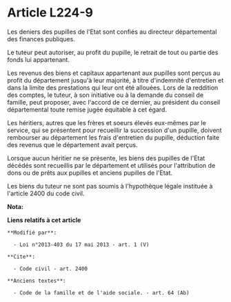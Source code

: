 # Article L224-9

Les deniers des pupilles de l'Etat sont confiés au directeur départemental des finances publiques. 

Le tuteur peut autoriser, au profit du pupille, le retrait de tout ou partie des fonds lui appartenant. 

Les revenus des biens et capitaux appartenant aux pupilles sont perçus au profit du département jusqu'à leur majorité, à
titre d'indemnité d'entretien et dans la limite des prestations qui leur ont été allouées. Lors de la reddition des comptes,
le tuteur, à son initiative ou à la demande du conseil de famille, peut proposer, avec l'accord de ce dernier, au président
du conseil départemental toute remise jugée équitable à cet égard. 

Les héritiers, autres que les frères et soeurs élevés eux-mêmes par le service, qui se présentent pour recueillir la
succession d'un pupille, doivent rembourser au département les frais d'entretien du pupille, déduction faite des revenus que
le département avait perçus. 

Lorsque aucun héritier ne se présente, les biens des pupilles de l'Etat décédés sont recueillis par le département et
utilisés pour l'attribution de dons ou de prêts aux pupilles et anciens pupilles de l'Etat. 

Les biens du tuteur ne sont pas soumis à l'hypothèque légale instituée à l'article 2400 du code civil.

**Nota:**



**Liens relatifs à cet article**

	**Modifié par**:

	  - Loi n°2013-403 du 17 mai 2013 - art. 1 (V)

	**Cite**:

	  - Code civil - art. 2400

	**Anciens textes**:

	  - Code de la famille et de l'aide sociale. - art. 64 (Ab)
